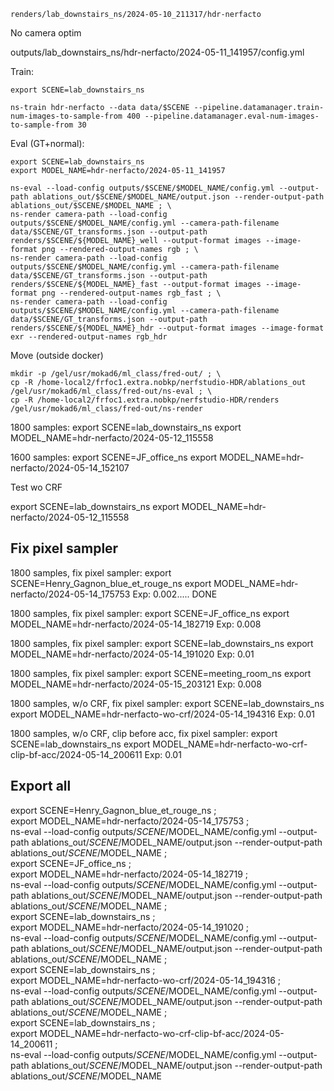 

``
renders/lab_downstairs_ns/2024-05-10_211317/hdr-nerfacto
``

No camera optim

outputs/lab_downstairs_ns/hdr-nerfacto/2024-05-11_141957/config.yml

Train:
```
export SCENE=lab_downstairs_ns

ns-train hdr-nerfacto --data data/$SCENE --pipeline.datamanager.train-num-images-to-sample-from 400 --pipeline.datamanager.eval-num-images-to-sample-from 30
```

Eval (GT+normal):
```
export SCENE=lab_downstairs_ns
export MODEL_NAME=hdr-nerfacto/2024-05-11_141957

ns-eval --load-config outputs/$SCENE/$MODEL_NAME/config.yml --output-path ablations_out/$SCENE/$MODEL_NAME/output.json --render-output-path ablations_out/$SCENE/$MODEL_NAME ; \
ns-render camera-path --load-config outputs/$SCENE/$MODEL_NAME/config.yml --camera-path-filename data/$SCENE/GT_transforms.json --output-path renders/$SCENE/${MODEL_NAME}_well --output-format images --image-format png --rendered-output-names rgb ; \
ns-render camera-path --load-config outputs/$SCENE/$MODEL_NAME/config.yml --camera-path-filename data/$SCENE/GT_transforms.json --output-path renders/$SCENE/${MODEL_NAME}_fast --output-format images --image-format png --rendered-output-names rgb_fast ; \
ns-render camera-path --load-config outputs/$SCENE/$MODEL_NAME/config.yml --camera-path-filename data/$SCENE/GT_transforms.json --output-path renders/$SCENE/${MODEL_NAME}_hdr --output-format images --image-format exr --rendered-output-names rgb_hdr
```

Move (outside docker)
```
mkdir -p /gel/usr/mokad6/ml_class/fred-out/ ; \
cp -R /home-local2/frfoc1.extra.nobkp/nerfstudio-HDR/ablations_out /gel/usr/mokad6/ml_class/fred-out/ns-eval ; \
cp -R /home-local2/frfoc1.extra.nobkp/nerfstudio-HDR/renders /gel/usr/mokad6/ml_class/fred-out/ns-render
```

1800 samples:
export SCENE=lab_downstairs_ns
export MODEL_NAME=hdr-nerfacto/2024-05-12_115558

1600 samples:
export SCENE=JF_office_ns
export MODEL_NAME=hdr-nerfacto/2024-05-14_152107




Test wo CRF

export SCENE=lab_downstairs_ns
export MODEL_NAME=hdr-nerfacto/2024-05-12_115558



## Fix pixel sampler

1800 samples, fix pixel sampler:
export SCENE=Henry_Gagnon_blue_et_rouge_ns
export MODEL_NAME=hdr-nerfacto/2024-05-14_175753
Exp: 0.002.....
DONE

1800 samples, fix pixel sampler:
export SCENE=JF_office_ns
export MODEL_NAME=hdr-nerfacto/2024-05-14_182719
Exp: 0.008

1800 samples, fix pixel sampler:
export SCENE=lab_downstairs_ns
export MODEL_NAME=hdr-nerfacto/2024-05-14_191020
Exp: 0.01

1800 samples, fix pixel sampler:
export SCENE=meeting_room_ns
export MODEL_NAME=hdr-nerfacto/2024-05-15_203121
Exp: 0.008

1800 samples, w/o CRF, fix pixel sampler:
export SCENE=lab_downstairs_ns
export MODEL_NAME=hdr-nerfacto-wo-crf/2024-05-14_194316
Exp: 0.01

1800 samples, w/o CRF, clip before acc, fix pixel sampler:
export SCENE=lab_downstairs_ns
export MODEL_NAME=hdr-nerfacto-wo-crf-clip-bf-acc/2024-05-14_200611
Exp: 0.01


## Export all

export SCENE=Henry_Gagnon_blue_et_rouge_ns ; \
export MODEL_NAME=hdr-nerfacto/2024-05-14_175753 ; \
ns-eval --load-config outputs/$SCENE/$MODEL_NAME/config.yml --output-path ablations_out/$SCENE/$MODEL_NAME/output.json --render-output-path ablations_out/$SCENE/$MODEL_NAME ; \
export SCENE=JF_office_ns ; \
export MODEL_NAME=hdr-nerfacto/2024-05-14_182719 ; \
ns-eval --load-config outputs/$SCENE/$MODEL_NAME/config.yml --output-path ablations_out/$SCENE/$MODEL_NAME/output.json --render-output-path ablations_out/$SCENE/$MODEL_NAME ; \
export SCENE=lab_downstairs_ns ; \
export MODEL_NAME=hdr-nerfacto/2024-05-14_191020 ; \
ns-eval --load-config outputs/$SCENE/$MODEL_NAME/config.yml --output-path ablations_out/$SCENE/$MODEL_NAME/output.json --render-output-path ablations_out/$SCENE/$MODEL_NAME ; \
export SCENE=lab_downstairs_ns ; \
export MODEL_NAME=hdr-nerfacto-wo-crf/2024-05-14_194316 ; \
ns-eval --load-config outputs/$SCENE/$MODEL_NAME/config.yml --output-path ablations_out/$SCENE/$MODEL_NAME/output.json --render-output-path ablations_out/$SCENE/$MODEL_NAME ; \
export SCENE=lab_downstairs_ns ; \
export MODEL_NAME=hdr-nerfacto-wo-crf-clip-bf-acc/2024-05-14_200611 ; \
ns-eval --load-config outputs/$SCENE/$MODEL_NAME/config.yml --output-path ablations_out/$SCENE/$MODEL_NAME/output.json --render-output-path ablations_out/$SCENE/$MODEL_NAME
